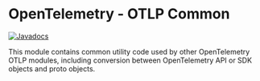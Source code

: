 # OpenTelemetry - OTLP Common

[![Javadocs][javadoc-image]][javadoc-url]

This module contains common utility code used by other OpenTelemetry OTLP modules, including conversion between OpenTelemetry API or SDK objects and proto objects.

[javadoc-image]: https://www.javadoc.io/badge/io.opentelemetry/opentelemetry-exporter-otlp-common.svg
[javadoc-url]: https://www.javadoc.io/doc/io.opentelemetry/opentelemetry-exporter-otlp-common